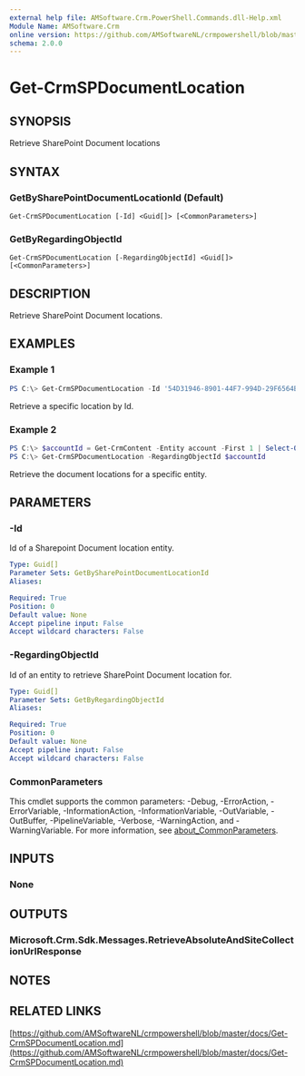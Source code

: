 ```yaml
---
external help file: AMSoftware.Crm.PowerShell.Commands.dll-Help.xml
Module Name: AMSoftware.Crm
online version: https://github.com/AMSoftwareNL/crmpowershell/blob/master/docs/Get-CrmSPDocumentLocation.md
schema: 2.0.0
---
```


# Get-CrmSPDocumentLocation

## SYNOPSIS
Retrieve SharePoint Document locations

## SYNTAX

### GetBySharePointDocumentLocationId (Default)
```
Get-CrmSPDocumentLocation [-Id] <Guid[]> [<CommonParameters>]
```

### GetByRegardingObjectId
```
Get-CrmSPDocumentLocation [-RegardingObjectId] <Guid[]> [<CommonParameters>]
```

## DESCRIPTION
Retrieve SharePoint Document locations.

## EXAMPLES

### Example 1
```powershell
PS C:\> Get-CrmSPDocumentLocation -Id '54D31946-8901-44F7-994D-29F6564B6D56'
```

Retrieve a specific location by Id.

### Example 2
```powershell
PS C:\> $accountId = Get-CrmContent -Entity account -First 1 | Select-Object Id
PS C:\> Get-CrmSPDocumentLocation -RegardingObjectId $accountId
```

Retrieve the document locations for a specific entity.

## PARAMETERS

### -Id
Id of a Sharepoint Document location entity.

```yaml
Type: Guid[]
Parameter Sets: GetBySharePointDocumentLocationId
Aliases:

Required: True
Position: 0
Default value: None
Accept pipeline input: False
Accept wildcard characters: False
```

### -RegardingObjectId
Id of an entity to retrieve SharePoint Document location for.

```yaml
Type: Guid[]
Parameter Sets: GetByRegardingObjectId
Aliases:

Required: True
Position: 0
Default value: None
Accept pipeline input: False
Accept wildcard characters: False
```

### CommonParameters
This cmdlet supports the common parameters: -Debug, -ErrorAction, -ErrorVariable, -InformationAction, -InformationVariable, -OutVariable, -OutBuffer, -PipelineVariable, -Verbose, -WarningAction, and -WarningVariable. For more information, see [about_CommonParameters](http://go.microsoft.com/fwlink/?LinkID=113216).

## INPUTS

### None
## OUTPUTS

### Microsoft.Crm.Sdk.Messages.RetrieveAbsoluteAndSiteCollectionUrlResponse
## NOTES

## RELATED LINKS

[https://github.com/AMSoftwareNL/crmpowershell/blob/master/docs/Get-CrmSPDocumentLocation.md](https://github.com/AMSoftwareNL/crmpowershell/blob/master/docs/Get-CrmSPDocumentLocation.md)

